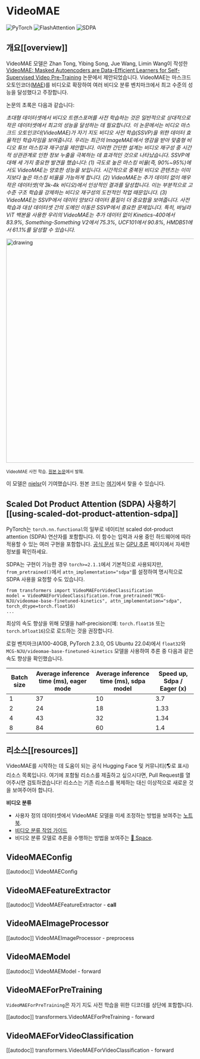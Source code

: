 <!--Copyright 2022 The HuggingFace Team. All rights reserved.

Licensed under the Apache License, Version 2.0 (the "License"); you may not use this file except in compliance with
the License. You may obtain a copy of the License at

http://www.apache.org/licenses/LICENSE-2.0

Unless required by applicable law or agreed to in writing, software distributed under the License is distributed on
an "AS IS" BASIS, WITHOUT WARRANTIES OR CONDITIONS OF ANY KIND, either express or implied. See the License for the
specific language governing permissions and limitations under the License.

⚠️ Note that this file is in Markdown but contain specific syntax for our doc-builder (similar to MDX) that may not be
rendered properly in your Markdown viewer.

-->

# VideoMAE

<div class="flex flex-wrap space-x-1">
<img alt="PyTorch" src="https://img.shields.io/badge/PyTorch-DE3412?style=flat&logo=pytorch&logoColor=white">
<img alt="FlashAttention" src="https://img.shields.io/badge/%E2%9A%A1%EF%B8%8E%20FlashAttention-eae0c8?style=flat">
<img alt="SDPA" src="https://img.shields.io/badge/SDPA-DE3412?style=flat&logo=pytorch&logoColor=white">
</div>

## 개요[[overview]]

VideoMAE 모델은 Zhan Tong, Yibing Song, Jue Wang, Limin Wang이 작성한 [VideoMAE: Masked Autoencoders are Data-Efficient Learners for Self-Supervised Video Pre-Training](https://huggingface.co/papers/2203.12602) 논문에서 제안되었습니다.
VideoMAE는 마스크드 오토인코더([MAE](vit_mae))를 비디오로 확장하여 여러 비디오 분류 벤치마크에서 최고 수준의 성능을 달성했다고 주장합니다.

논문의 초록은 다음과 같습니다:

*초대형 데이터셋에서 비디오 트랜스포머를 사전 학습하는 것은 일반적으로 상대적으로 작은 데이터셋에서 최고의 성능을 달성하는 데 필요합니다. 이 논문에서는 비디오 마스크드 오토인코더(VideoMAE)가 자기 지도 비디오 사전 학습(SSVP)을 위한 데이터 효율적인 학습자임을 보여줍니다. 우리는 최근의 ImageMAE에서 영감을 받아 맞춤형 비디오 튜브 마스킹과 재구성을 제안합니다. 이러한 간단한 설계는 비디오 재구성 중 시간적 상관관계로 인한 정보 누출을 극복하는 데 효과적인 것으로 나타났습니다. SSVP에 대해 세 가지 중요한 발견을 했습니다: (1) 극도로 높은 마스킹 비율(즉, 90%~95%)에서도 VideoMAE는 양호한 성능을 보입니다. 시간적으로 중복된 비디오 콘텐츠는 이미지보다 높은 마스킹 비율을 가능하게 합니다. (2) VideoMAE는 추가 데이터 없이 매우 작은 데이터셋(약 3k-4k 비디오)에서 인상적인 결과를 달성합니다. 이는 부분적으로 고수준 구조 학습을 강제하는 비디오 재구성의 도전적인 작업 때문입니다. (3) VideoMAE는 SSVP에서 데이터 양보다 데이터 품질이 더 중요함을 보여줍니다. 사전 학습과 대상 데이터셋 간의 도메인 이동은 SSVP에서 중요한 문제입니다. 특히, 바닐라 ViT 백본을 사용한 우리의 VideoMAE는 추가 데이터 없이 Kinetics-400에서 83.9%, Something-Something V2에서 75.3%, UCF101에서 90.8%, HMDB51에서 61.1%를 달성할 수 있습니다.*

<img src="https://huggingface.co/datasets/huggingface/documentation-images/resolve/main/transformers/model_doc/videomae_architecture.jpeg"
alt="drawing" width="600"/>

<small> VideoMAE 사전 학습. <a href="https://huggingface.co/papers/2203.12602">원본 논문</a>에서 발췌. </small>

이 모델은 [nielsr](https://huggingface.co/nielsr)이 기여했습니다.
원본 코드는 [여기](https://github.com/MCG-NJU/VideoMAE)에서 찾을 수 있습니다.

## Scaled Dot Product Attention (SDPA) 사용하기[[using-scaled-dot-product-attention-sdpa]]

PyTorch는 `torch.nn.functional`의 일부로 네이티브 scaled dot-product attention (SDPA) 연산자를 포함합니다. 이 함수는 
입력과 사용 중인 하드웨어에 따라 적용할 수 있는 여러 구현을 포함합니다. 
[공식 문서](https://pytorch.org/docs/stable/generated/torch.nn.functional.scaled_dot_product_attention.html) 
또는 [GPU 추론](https://huggingface.co/docs/transformers/main/en/perf_infer_gpu_one#pytorch-scaled-dot-product-attention)
페이지에서 자세한 정보를 확인하세요.

SDPA는 구현이 가능한 경우 `torch>=2.1.1`에서 기본적으로 사용되지만, 
`from_pretrained()`에서 `attn_implementation="sdpa"`를 설정하여 명시적으로 SDPA 사용을 요청할 수도 있습니다.

```
from transformers import VideoMAEForVideoClassification
model = VideoMAEForVideoClassification.from_pretrained("MCG-NJU/videomae-base-finetuned-kinetics", attn_implementation="sdpa", torch_dtype=torch.float16)
...
```

최상의 속도 향상을 위해 모델을 half-precision(예: `torch.float16` 또는 `torch.bfloat16`)으로 로드하는 것을 권장합니다.

로컬 벤치마크(A100-40GB, PyTorch 2.3.0, OS Ubuntu 22.04)에서 `float32`와 `MCG-NJU/videomae-base-finetuned-kinetics` 모델을 사용하여 추론 중 다음과 같은 속도 향상을 확인했습니다.

|   Batch size |   Average inference time (ms), eager mode |   Average inference time (ms), sdpa model |   Speed up, Sdpa / Eager (x) |
|--------------|-------------------------------------------|-------------------------------------------|------------------------------|
|            1 |                                        37 |                                        10 |                      3.7  |
|            2 |                                        24 |                                        18 |                      1.33 |
|            4 |                                        43 |                                        32 |                      1.34 |
|            8 |                                        84 |                                        60 |                      1.4  |

## 리소스[[resources]]

VideoMAE를 시작하는 데 도움이 되는 공식 Hugging Face 및 커뮤니티(🌎로 표시) 리소스 목록입니다.
여기에 포함될 리소스를 제출하고 싶으시다면, Pull Request를 열어주시면 검토하겠습니다! 리소스는 기존 리소스를 복제하는 대신 이상적으로 새로운 것을 보여주어야 합니다.

**비디오 분류**
- 사용자 정의 데이터셋에서 VideoMAE 모델을 미세 조정하는 방법을 보여주는 [노트북](https://github.com/huggingface/notebooks/blob/main/examples/video_classification.ipynb).
- [비디오 분류 작업 가이드](../tasks/video_classification)
- 비디오 분류 모델로 추론을 수행하는 방법을 보여주는 [🤗 Space](https://huggingface.co/spaces/sayakpaul/video-classification-ucf101-subset).

## VideoMAEConfig

[[autodoc]] VideoMAEConfig

## VideoMAEFeatureExtractor

[[autodoc]] VideoMAEFeatureExtractor
    - __call__

## VideoMAEImageProcessor

[[autodoc]] VideoMAEImageProcessor
    - preprocess

## VideoMAEModel

[[autodoc]] VideoMAEModel
    - forward

## VideoMAEForPreTraining

`VideoMAEForPreTraining`은 자기 지도 사전 학습을 위한 디코더를 상단에 포함합니다.

[[autodoc]] transformers.VideoMAEForPreTraining
    - forward

## VideoMAEForVideoClassification

[[autodoc]] transformers.VideoMAEForVideoClassification
    - forward
